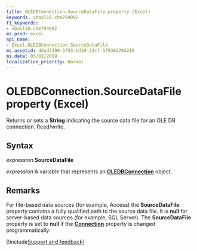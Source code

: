 ```yaml
---
title: OLEDBConnection.SourceDataFile property (Excel)
keywords: vbaxl10.chm794092
f1_keywords:
- vbaxl10.chm794092
ms.prod: excel
api_name:
- Excel.OLEDBConnection.SourceDataFile
ms.assetid: ddadf399-3f93-bd20-22cf-5f9303704218
ms.date: 05/02/2019
localization_priority: Normal
---
```



# OLEDBConnection.SourceDataFile property (Excel)

Returns or sets a **String** indicating the source data file for an OLE DB connection. Read/write.


## Syntax

_expression_.**SourceDataFile**

_expression_ A variable that represents an **[OLEDBConnection](Excel.OLEDBConnection.md)** object.


## Remarks

For file-based data sources (for example, Access) the **SourceDataFile** property contains a fully qualified path to the source data file. It is **null** for server-based data sources (for example, SQL Server). The **SourceDataFile** property is set to **null** if the **[Connection](Excel.OLEDBConnection.Connection.md)** property is changed programmatically.




[!include[Support and feedback](~/includes/feedback-boilerplate.md)]